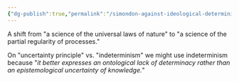 ```yaml
---
{"dg-publish":true,"permalink":"/simondon-against-ideological-determinism/"}
---
```



A shift from "a science of the universal laws of nature" to "a science of the partial regularity of processes."

On "uncertainty principle" vs. "indeterminism" we might use indeterminism because "*it better expresses an ontological lack of determinacy rather than an epistemological uncertainty of knowledge.*" 


